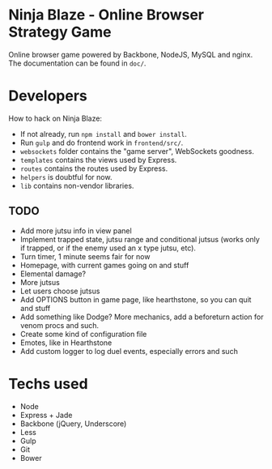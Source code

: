 # Ninja Blaze - Online Browser Strategy Game
Online browser game powered by Backbone, NodeJS, MySQL and nginx.
The documentation can be found in `doc/`.

# Developers
How to hack on Ninja Blaze:

 * If not already, run `npm install` and `bower install`.
 * Run `gulp` and do frontend work in `frontend/src/`.
 * `websockets` folder contains the "game server", WebSockets goodness.
 * `templates` contains the views used by Express.
 * `routes` contains the routes used by Express.
 * `helpers` is doubtful for now.
 * `lib` contains non-vendor libraries.

## TODO

 * Add more jutsu info in view panel
 * Implement trapped state, jutsu range and conditional jutsus (works only if trapped, or if the enemy used an x type jutsu, etc).
 * Turn timer, 1 minute seems fair for now
 * Homepage, with current games going on and stuff
 * Elemental damage?
 * More jutsus
 * Let users choose jutsus
 * Add OPTIONS button in game page, like hearthstone, so you can quit and stuff
 * Add something like Dodge? More mechanics, add a beforeturn action for venom procs and such.
 * Create some kind of configuration file
 * Emotes, like in Hearthstone
 * Add custom logger to log duel events, especially errors and such

# Techs used
 * Node
 * Express + Jade
 * Backbone (jQuery, Underscore)
 * Less
 * Gulp
 * Git
 * Bower
